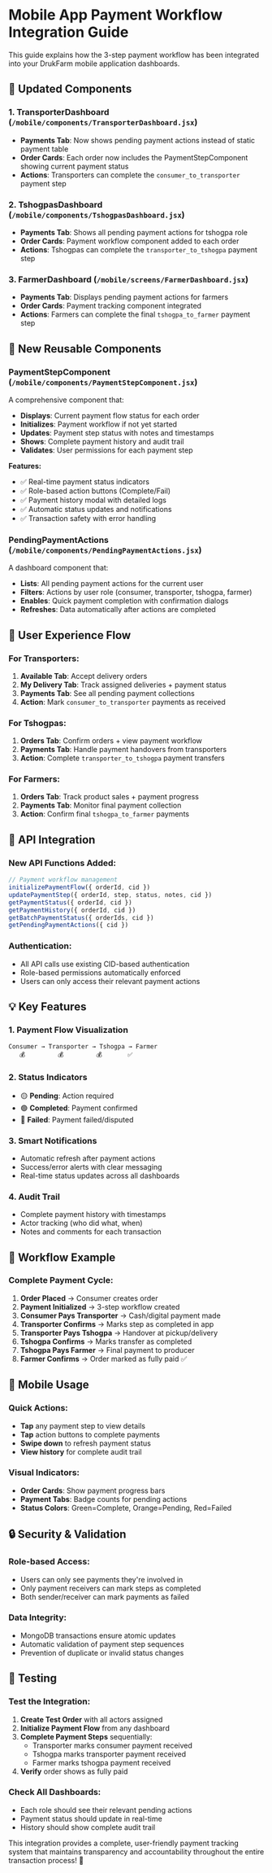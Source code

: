 # Mobile App Payment Workflow Integration Guide

This guide explains how the 3-step payment workflow has been integrated into your DrukFarm mobile application dashboards.

## 📱 **Updated Components**

### 1. **TransporterDashboard** (`/mobile/components/TransporterDashboard.jsx`)
- **Payments Tab**: Now shows pending payment actions instead of static payment table
- **Order Cards**: Each order now includes the PaymentStepComponent showing current payment status
- **Actions**: Transporters can complete the `consumer_to_transporter` payment step

### 2. **TshogpasDashboard** (`/mobile/components/TshogpasDashboard.jsx`)  
- **Payments Tab**: Shows all pending payment actions for tshogpa role
- **Order Cards**: Payment workflow component added to each order
- **Actions**: Tshogpas can complete the `transporter_to_tshogpa` payment step

### 3. **FarmerDashboard** (`/mobile/screens/FarmerDashboard.jsx`)
- **Payments Tab**: Displays pending payment actions for farmers
- **Order Cards**: Payment tracking component integrated
- **Actions**: Farmers can complete the final `tshogpa_to_farmer` payment step

## 🔄 **New Reusable Components**

### **PaymentStepComponent** (`/mobile/components/PaymentStepComponent.jsx`)
A comprehensive component that:
- **Displays**: Current payment flow status for each order
- **Initializes**: Payment workflow if not yet started
- **Updates**: Payment step status with notes and timestamps
- **Shows**: Complete payment history and audit trail
- **Validates**: User permissions for each payment step

**Features:**
- ✅ Real-time payment status indicators
- ✅ Role-based action buttons (Complete/Fail)
- ✅ Payment history modal with detailed logs
- ✅ Automatic status updates and notifications
- ✅ Transaction safety with error handling

### **PendingPaymentActions** (`/mobile/components/PendingPaymentActions.jsx`)
A dashboard component that:
- **Lists**: All pending payment actions for the current user
- **Filters**: Actions by user role (consumer, transporter, tshogpa, farmer)
- **Enables**: Quick payment completion with confirmation dialogs
- **Refreshes**: Data automatically after actions are completed

## 🎯 **User Experience Flow**

### **For Transporters:**
1. **Available Tab**: Accept delivery orders
2. **My Delivery Tab**: Track assigned deliveries + payment status
3. **Payments Tab**: See all pending payment collections
4. **Action**: Mark `consumer_to_transporter` payments as received

### **For Tshogpas:**
1. **Orders Tab**: Confirm orders + view payment workflow
2. **Payments Tab**: Handle payment handovers from transporters
3. **Action**: Complete `transporter_to_tshogpa` payment transfers

### **For Farmers:**
1. **Orders Tab**: Track product sales + payment progress  
2. **Payments Tab**: Monitor final payment collection
3. **Action**: Confirm final `tshogpa_to_farmer` payments

## 🔧 **API Integration**

### **New API Functions Added:**
```javascript
// Payment workflow management
initializePaymentFlow({ orderId, cid })
updatePaymentStep({ orderId, step, status, notes, cid })
getPaymentStatus({ orderId, cid })
getPaymentHistory({ orderId, cid })
getBatchPaymentStatus({ orderIds, cid })
getPendingPaymentActions({ cid })
```

### **Authentication:**
- All API calls use existing CID-based authentication
- Role-based permissions automatically enforced
- Users can only access their relevant payment actions

## 💡 **Key Features**

### **1. Payment Flow Visualization**
```
Consumer → Transporter → Tshogpa → Farmer
   💰         💰         💰       ✅
```

### **2. Status Indicators**
- 🟡 **Pending**: Action required
- 🟢 **Completed**: Payment confirmed  
- 🔴 **Failed**: Payment failed/disputed

### **3. Smart Notifications**
- Automatic refresh after payment actions
- Success/error alerts with clear messaging
- Real-time status updates across all dashboards

### **4. Audit Trail**
- Complete payment history with timestamps
- Actor tracking (who did what, when)
- Notes and comments for each transaction

## 🔄 **Workflow Example**

### **Complete Payment Cycle:**

1. **Order Placed** → Consumer creates order
2. **Payment Initialized** → 3-step workflow created
3. **Consumer Pays Transporter** → Cash/digital payment made
4. **Transporter Confirms** → Marks step as completed in app
5. **Transporter Pays Tshogpa** → Handover at pickup/delivery
6. **Tshogpa Confirms** → Marks transfer as completed
7. **Tshogpa Pays Farmer** → Final payment to producer
8. **Farmer Confirms** → Order marked as fully paid ✅

## 📱 **Mobile Usage**

### **Quick Actions:**
- **Tap** any payment step to view details
- **Tap** action buttons to complete payments
- **Swipe down** to refresh payment status
- **View history** for complete audit trail

### **Visual Indicators:**
- **Order Cards**: Show payment progress bars
- **Payment Tabs**: Badge counts for pending actions
- **Status Colors**: Green=Complete, Orange=Pending, Red=Failed

## 🔒 **Security & Validation**

### **Role-based Access:**
- Users can only see payments they're involved in
- Only payment receivers can mark steps as completed
- Both sender/receiver can mark payments as failed

### **Data Integrity:**
- MongoDB transactions ensure atomic updates
- Automatic validation of payment step sequences  
- Prevention of duplicate or invalid status changes

## 🚀 **Testing**

### **Test the Integration:**

1. **Create Test Order** with all actors assigned
2. **Initialize Payment Flow** from any dashboard
3. **Complete Payment Steps** sequentially:
   - Transporter marks consumer payment received
   - Tshogpa marks transporter payment received  
   - Farmer marks tshogpa payment received
4. **Verify** order shows as fully paid

### **Check All Dashboards:**
- Each role should see their relevant pending actions
- Payment status should update in real-time
- History should show complete audit trail

This integration provides a complete, user-friendly payment tracking system that maintains transparency and accountability throughout the entire transaction process! 🎉